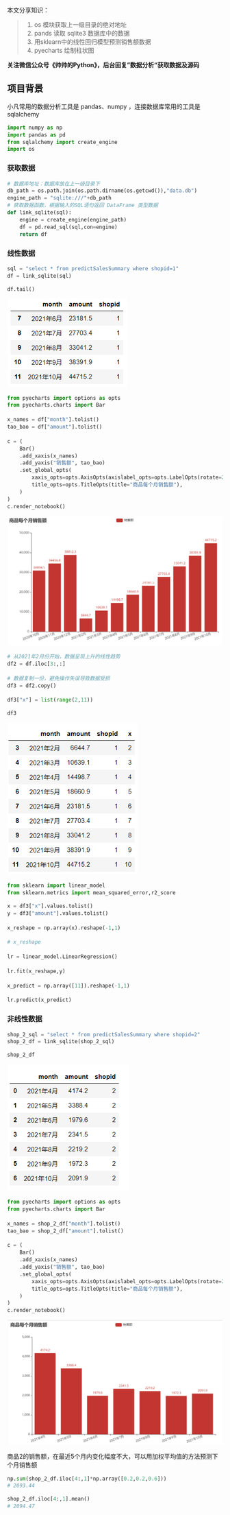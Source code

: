 本文分享知识：

> 1. os 模块获取上一级目录的绝对地址
> 2. pands 读取 sqlite3 数据库中的数据
> 3. 用sklearn中的线性回归模型预测销售额数据
> 4. pyecharts 绘制柱状图

**关注微信公众号《帅帅的Python》，后台回复”数据分析“获取数据及源码**

## 项目背景



小凡常用的数据分析工具是 pandas、numpy ，连接数据库常用的工具是 sqlalchemy

```python
import numpy as np
import pandas as pd
from sqlalchemy import create_engine
import os
```

### 获取数据


```python
# 数据库地址：数据库放在上一级目录下
db_path = os.path.join(os.path.dirname(os.getcwd()),"data.db")
engine_path = "sqlite:///"+db_path
# 获取数据函数，根据输入的SQL语句返回 DataFrame 类型数据
def link_sqlite(sql):
    engine = create_engine(engine_path)
    df = pd.read_sql(sql,con=engine)
    return df
```



### 线性数据


```python
sql = "select * from predictSalesSummary where shopid=1"
df = link_sqlite(sql)
```


```python
df.tail()
```

![](./图片/1.png)


```python
from pyecharts import options as opts
from pyecharts.charts import Bar

x_names = df["month"].tolist()
tao_bao = df["amount"].tolist()

c = (
    Bar()
    .add_xaxis(x_names)
    .add_yaxis("销售额", tao_bao)
    .set_global_opts(
        xaxis_opts=opts.AxisOpts(axislabel_opts=opts.LabelOpts(rotate=20)),
        title_opts=opts.TitleOpts(title="商品每个月销售额"),
    )
)
c.render_notebook()
```

![](./图片/2.png)


```python
# 从2021年2月份开始，数据呈现上升的线性趋势
df2 = df.iloc[3:,:]

# 数据复制一份，避免操作失误导致数据受损
df3 = df2.copy()

df3["x"] = list(range(2,11))
```


```python
df3
```

![](./图片/3.png)


```python
from sklearn import linear_model
from sklearn.metrics import mean_squared_error,r2_score
```


```python
x = df3["x"].values.tolist()
y = df3["amount"].values.tolist()

x_reshape = np.array(x).reshape(-1,1)

# x_reshape

lr = linear_model.LinearRegression()

lr.fit(x_reshape,y)

x_predict = np.array([11]).reshape(-1,1)

lr.predict(x_predict)
```

### 非线性数据


```python
shop_2_sql = "select * from predictSalesSummary where shopid=2"
shop_2_df = link_sqlite(shop_2_sql)
```


```python
shop_2_df
```

![](./图片/4.png)


```python
from pyecharts import options as opts
from pyecharts.charts import Bar

x_names = shop_2_df["month"].tolist()
tao_bao = shop_2_df["amount"].tolist()

c = (
    Bar()
    .add_xaxis(x_names)
    .add_yaxis("销售额", tao_bao)
    .set_global_opts(
        xaxis_opts=opts.AxisOpts(axislabel_opts=opts.LabelOpts(rotate=20)),
        title_opts=opts.TitleOpts(title="商品每个月销售额"),
    )
)
c.render_notebook()
```

![](./图片/5.png)

商品2的销售额，在最近5个月内变化幅度不大，可以用加权平均值的方法预测下个月销售额


```python
np.sum(shop_2_df.iloc[4:,1]*np.array([0.2,0.2,0.6]))
# 2093.44
```


```python
shop_2_df.iloc[4:,1].mean()
# 2094.47
```

